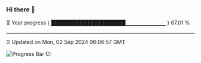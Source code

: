 ### Hi there 👋

⏳ Year progress { ████████████████████▁▁▁▁▁▁▁▁▁▁ } 67.01 %

---

⏰ Updated on Mon, 02 Sep 2024 06:06:57 GMT

![Progress Bar CI](https://github.com/liununu/liununu/workflows/Progress%20Bar%20CI/badge.svg)
